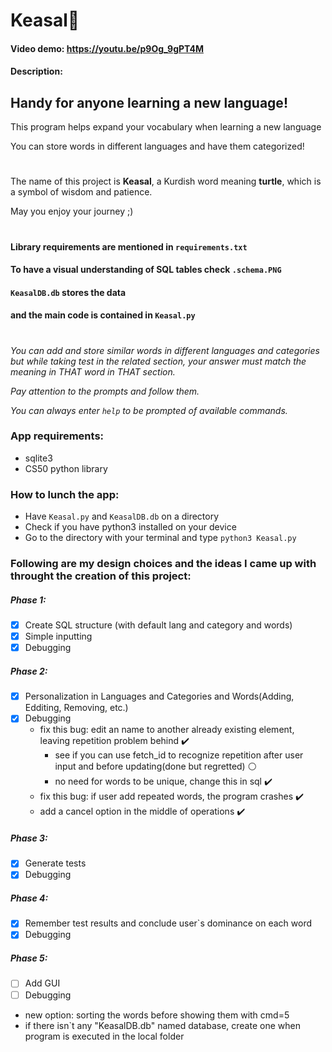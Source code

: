 # Keasal:turtle:
#### Video demo: https://youtu.be/p9Og_9gPT4M
#### Description:

## Handy for anyone learning a new language!
This program helps expand your vocabulary when learning a new language

You can store words in different languages and have them categorized!
#
The name of this project is **Keasal**, a Kurdish word meaning **turtle**,
which is a symbol of wisdom and patience.

May you enjoy your journey ;)
#
#### Library requirements are mentioned in `requirements.txt`
#### To have a visual understanding of SQL tables check `.schema.PNG`
#### `KeasalDB.db` stores the data
#### and  the main code is contained in `Keasal.py`
#
*You can add and store similar words in different languages and categories but while taking test in the related section, your answer must match the meaning in THAT word in THAT section.*

*Pay attention to the prompts and follow them.*

*You can always enter `help` to be prompted of available commands.*

### App requirements:
- sqlite3
- CS50 python library


### How to lunch the app:
- Have `Keasal.py` and `KeasalDB.db` on a directory
- Check if you have python3 installed on your device
- Go to the directory with your terminal and type `python3 Keasal.py`

### Following are my design choices and the ideas I came up with throught the creation of this project:

##### Phase 1:
- [x] Create SQL structure (with default lang and category and words)
- [x] Simple inputting
- [x] Debugging

##### Phase 2:
- [x] Personalization in Languages and Categories and Words(Adding, Edditing, Removing, etc.)
- [x] Debugging
    * fix this bug: edit an name to another already existing element, leaving repetition problem behind :heavy_check_mark:
        * see if you can use fetch_id to recognize repetition after user input and before updating(done but regretted) :white_circle:
        * no need for words to be unique, change this in sql :heavy_check_mark:
    * fix this bug: if user add repeated words, the program crashes :heavy_check_mark:
    * add a cancel option in the middle of operations :heavy_check_mark:

##### Phase 3:
- [x] Generate tests
- [x] Debugging

##### Phase 4:
- [x] Remember test results and conclude user`s dominance on each word
- [x] Debugging

##### Phase 5:
- [ ] Add GUI
- [ ] Debugging

* new option: sorting the words before showing them with cmd=5
* if there isn`t any "KeasalDB.db" named database, create one when program is executed in the local folder
